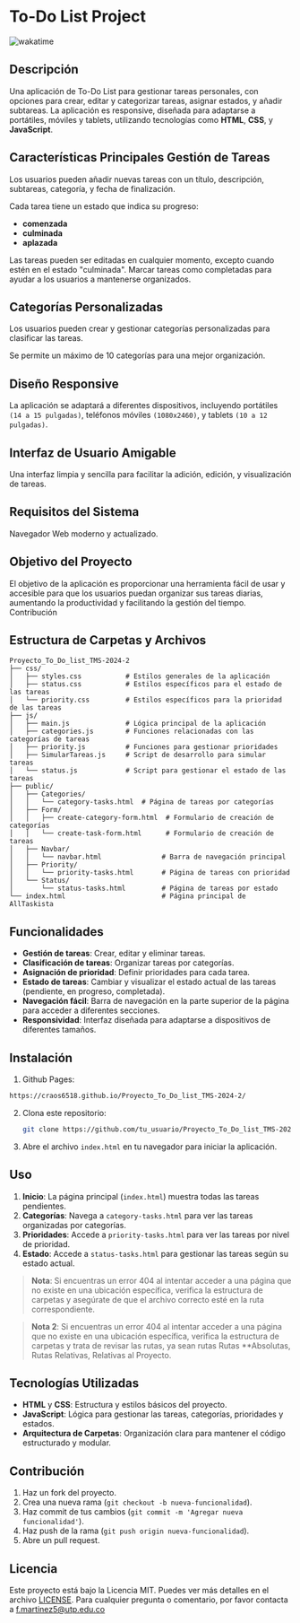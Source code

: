 
# To-Do List Project
![wakatime](https://wakatime.com/badge/user/018e3e70-a193-4cb2-9e69-1ab76073c1ea/project/b9b93716-4353-4432-b8b0-e1c166fe82ec.svg)
## Descripción
Una aplicación de To-Do List para gestionar tareas personales, con opciones para crear, editar y categorizar tareas, asignar estados, y añadir subtareas. La aplicación es responsive, diseñada para adaptarse a portátiles, móviles y tablets, utilizando tecnologías como **HTML**, **CSS**, y **JavaScript**.  

## Características Principales Gestión de Tareas

Los usuarios pueden añadir nuevas tareas con un título, descripción, subtareas, categoría, y fecha de finalización.

Cada tarea tiene un estado que indica su progreso: 

- **comenzada**
- **culminada**
- **aplazada**

Las tareas pueden ser editadas en cualquier momento, excepto cuando estén en el estado "culminada".
Marcar tareas como completadas para ayudar a los usuarios a mantenerse organizados.

## Categorías Personalizadas

Los usuarios pueden crear y gestionar categorías personalizadas para clasificar las tareas.

Se permite un máximo de 10 categorías para una mejor organización.


## Diseño Responsive

La aplicación se adaptará a diferentes dispositivos, incluyendo portátiles `(14 a 15 pulgadas)`, teléfonos móviles `(1080x2460)`, y tablets `(10 a 12 pulgadas)`.

## Interfaz de Usuario Amigable

Una interfaz limpia y sencilla para facilitar la adición, edición, y visualización de tareas.

## Requisitos del Sistema

Navegador Web moderno y actualizado.

## Objetivo del Proyecto

El objetivo de la aplicación es proporcionar una herramienta fácil de usar y accesible para que los usuarios puedan organizar sus tareas diarias, aumentando la productividad y facilitando la gestión del tiempo. Contribución

## Estructura de Carpetas y Archivos

```
Proyecto_To_Do_list_TMS-2024-2
├── css/
│   ├── styles.css           # Estilos generales de la aplicación
│   ├── status.css           # Estilos específicos para el estado de las tareas
│   └── priority.css         # Estilos específicos para la prioridad de las tareas
├── js/
│   ├── main.js              # Lógica principal de la aplicación
│   ├── categories.js        # Funciones relacionadas con las categorías de tareas
│   ├── priority.js          # Funciones para gestionar prioridades
│   ├── SimularTareas.js     # Script de desarrollo para simular tareas
│   └── status.js            # Script para gestionar el estado de las tareas
├── public/
│   ├── Categories/
│   │   └── category-tasks.html  # Página de tareas por categorías
│   ├── Form/
│   │   ├── create-category-form.html  # Formulario de creación de categorías
│   │   └── create-task-form.html      # Formulario de creación de tareas
│   ├── Navbar/
│   │   └── navbar.html               # Barra de navegación principal
│   ├── Priority/
│   │   └── priority-tasks.html       # Página de tareas con prioridad
│   └── Status/
│       └── status-tasks.html         # Página de tareas por estado
└── index.html                        # Página principal de AllTaskista
```

## Funcionalidades

- **Gestión de tareas**: Crear, editar y eliminar tareas.
- **Clasificación de tareas**: Organizar tareas por categorías.
- **Asignación de prioridad**: Definir prioridades para cada tarea.
- **Estado de tareas**: Cambiar y visualizar el estado actual de las tareas (pendiente, en progreso, completada).
- **Navegación fácil**: Barra de navegación en la parte superior de la página para acceder a diferentes secciones.
- **Responsividad**: Interfaz diseñada para adaptarse a dispositivos de diferentes tamaños.

## Instalación

1. Github Pages:
```bash
https://craos6518.github.io/Proyecto_To_Do_list_TMS-2024-2/
```
2. Clona este repositorio:
   ```bash
   git clone https://github.com/tu_usuario/Proyecto_To_Do_list_TMS-2024-2.git
   ```
3. Abre el archivo `index.html` en tu navegador para iniciar la aplicación.

## Uso

1. **Inicio**: La página principal (`index.html`) muestra todas las tareas pendientes.
2. **Categorías**: Navega a `category-tasks.html` para ver las tareas organizadas por categorías.
3. **Prioridades**: Accede a `priority-tasks.html` para ver las tareas por nivel de prioridad.
4. **Estado**: Accede a `status-tasks.html` para gestionar las tareas según su estado actual.

> **Nota**: Si encuentras un error 404 al intentar acceder a una página que no existe en una ubicación específica, verifica la estructura de carpetas y asegúrate de que el archivo correcto esté en la ruta correspondiente.

> **Nota 2**: Si encuentras un error 404 al intentar acceder a una página que no existe en una ubicación específica, verifica la estructura de carpetas y trata de revisar las rutas, ya sean rutas Rutas **Absolutas, Rutas Relativas,  Relativas al Proyecto.


## Tecnologías Utilizadas

- **HTML** y **CSS**: Estructura y estilos básicos del proyecto.
- **JavaScript**: Lógica para gestionar las tareas, categorías, prioridades y estados.
- **Arquitectura de Carpetas**: Organización clara para mantener el código estructurado y modular.

## Contribución

1. Haz un fork del proyecto.
2. Crea una nueva rama (`git checkout -b nueva-funcionalidad`).
3. Haz commit de tus cambios (`git commit -m 'Agregar nueva funcionalidad'`).
4. Haz push de la rama (`git push origin nueva-funcionalidad`).
5. Abre un pull request.

## Licencia
Este proyecto está bajo la Licencia MIT. Puedes ver más detalles en el archivo [LICENSE](LICENSE).
Para cualquier pregunta o comentario, por favor contacta a f.martinez5@utp.edu.co 
